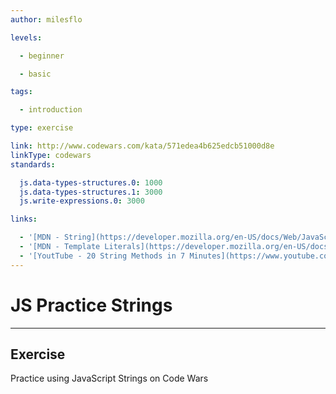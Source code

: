 ```yaml
---
author: milesflo

levels:

  - beginner

  - basic

tags:

  - introduction

type: exercise

link: http://www.codewars.com/kata/571edea4b625edcb51000d8e
linkType: codewars
standards:

  js.data-types-structures.0: 1000
  js.data-types-structures.1: 3000
  js.write-expressions.0: 3000

links:

  - '[MDN - String](https://developer.mozilla.org/en-US/docs/Web/JavaScript/Reference/Global_Objects/String)'
  - '[MDN - Template Literals](https://developer.mozilla.org/en-US/docs/Web/JavaScript/Reference/Template_literals)'
  - '[YoutTube - 20 String Methods in 7 Minutes](https://www.youtube.com/watch?v=VRz0nbax0uI)'
---
```


# JS Practice Strings

---
## Exercise

Practice using JavaScript Strings on Code Wars
